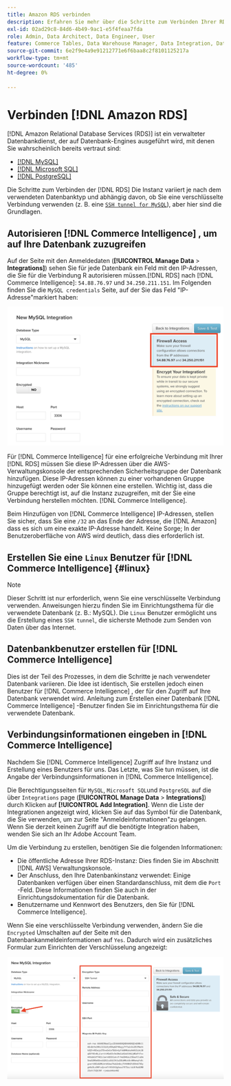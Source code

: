 ```yaml
---
title: Amazon RDS verbinden
description: Erfahren Sie mehr über die Schritte zum Verbinden Ihrer RDS-Instanz.
exl-id: 02ad29c8-84d6-4b49-9ac1-e5f4feaa7fda
role: Admin, Data Architect, Data Engineer, User
feature: Commerce Tables, Data Warehouse Manager, Data Integration, Data Import/Export
source-git-commit: 6e2f9e4a9e91212771e6f6baa8c2f8101125217a
workflow-type: tm+mt
source-wordcount: '485'
ht-degree: 0%

---
```


# Verbinden [!DNL Amazon RDS]

[!DNL Amazon Relational Database Services (RDS)] ist ein verwalteter Datenbankdienst, der auf Datenbank-Engines ausgeführt wird, mit denen Sie wahrscheinlich bereits vertraut sind:

* [[!DNL MySQL]](../integrations/mysql-via-a-direct-connection.md)
* [[!DNL Microsoft SQL]](../integrations/microsoft-sql-server.md)
* [[!DNL PostgreSQL]](../integrations/postgresql.md)

Die Schritte zum Verbinden der [!DNL RDS] Die Instanz variiert je nach dem verwendeten Datenbanktyp und abhängig davon, ob Sie eine verschlüsselte Verbindung verwenden (z. B. eine [`SSH tunnel for MySQL`](../integrations/mysql-via-ssh-tunnel.md)), aber hier sind die Grundlagen.

## Autorisieren [!DNL Commerce Intelligence] , um auf Ihre Datenbank zuzugreifen

Auf der Seite mit den Anmeldedaten (**[!UICONTROL Manage Data** > **Integrations]**) sehen Sie für jede Datenbank ein Feld mit den IP-Adressen, die Sie für die Verbindung R autorisieren müssen.[!DNL RDS] nach [!DNL Commerce Intelligence]: `54.88.76.97` und `34.250.211.151`. Im Folgenden finden Sie die `MySQL credentials` Seite, auf der Sie das Feld &quot;IP-Adresse&quot;markiert haben:

![](../../../assets/RDS_IP.png)

Für [!DNL Commerce Intelligence] für eine erfolgreiche Verbindung mit Ihrer [!DNL RDS] müssen Sie diese IP-Adressen über die AWS-Verwaltungskonsole der entsprechenden Sicherheitsgruppe der Datenbank hinzufügen. Diese IP-Adressen können zu einer vorhandenen Gruppe hinzugefügt werden oder Sie können eine erstellen. Wichtig ist, dass die Gruppe berechtigt ist, auf die Instanz zuzugreifen, mit der Sie eine Verbindung herstellen möchten. [!DNL Commerce Intelligence].

Beim Hinzufügen von [!DNL Commerce Intelligence] IP-Adressen, stellen Sie sicher, dass Sie eine `/32` an das Ende der Adresse, die [!DNL Amazon] dass es sich um eine exakte IP-Adresse handelt. Keine Sorge; In der Benutzeroberfläche von AWS wird deutlich, dass dies erforderlich ist.

## Erstellen Sie eine `Linux` Benutzer für [!DNL Commerce Intelligence] {#linux}

>[!NOTE]
>
>Dieser Schritt ist nur erforderlich, wenn Sie eine verschlüsselte Verbindung verwenden. Anweisungen hierzu finden Sie im Einrichtungsthema für die verwendete Datenbank (z. B.: MySQL). Die `Linux` Benutzer ermöglicht uns die Erstellung eines `SSH tunnel`, die sicherste Methode zum Senden von Daten über das Internet.

## Datenbankbenutzer erstellen für [!DNL Commerce Intelligence]

Dies ist der Teil des Prozesses, in dem die Schritte je nach verwendeter Datenbank variieren. Die Idee ist identisch, Sie erstellen jedoch einen Benutzer für [!DNL Commerce Intelligence] , der für den Zugriff auf Ihre Datenbank verwendet wird. Anleitung zum Erstellen einer Datenbank [!DNL Commerce Intelligence] -Benutzer finden Sie im Einrichtungsthema für die verwendete Datenbank.

## Verbindungsinformationen eingeben in [!DNL Commerce Intelligence]

Nachdem Sie [!DNL Commerce Intelligence] Zugriff auf Ihre Instanz und Erstellung eines Benutzers für uns. Das Letzte, was Sie tun müssen, ist die Angabe der Verbindungsinformationen in [!DNL Commerce Intelligence].

Die Berechtigungsseiten für `MySQL`, `Microsoft SQL`und `PostgreSQL` auf die über `Integrations` page (**[!UICONTROL Manage Data** > **Integrations]**) durch Klicken auf **[!UICONTROL Add Integration]**. Wenn die Liste der Integrationen angezeigt wird, klicken Sie auf das Symbol für die Datenbank, die Sie verwenden, um zur Seite &quot;Anmeldeinformationen&quot;zu gelangen. Wenn Sie derzeit keinen Zugriff auf die benötigte Integration haben, wenden Sie sich an Ihr Adobe Account Team.

Um die Verbindung zu erstellen, benötigen Sie die folgenden Informationen:

* Die öffentliche Adresse Ihrer RDS-Instanz: Dies finden Sie im Abschnitt [!DNL AWS] Verwaltungskonsole.
* Der Anschluss, den Ihre Datenbankinstanz verwendet: Einige Datenbanken verfügen über einen Standardanschluss, mit dem die `Port` -Feld. Diese Informationen finden Sie auch in der Einrichtungsdokumentation für die Datenbank.
* Benutzername und Kennwort des Benutzers, den Sie für [!DNL Commerce Intelligence].

Wenn Sie eine verschlüsselte Verbindung verwenden, ändern Sie die `Encrypted` Umschalten auf der Seite mit den Datenbankanmeldeinformationen auf `Yes`. Dadurch wird ein zusätzliches Formular zum Einrichten der Verschlüsselung angezeigt:

![](../../../assets/sql-integration-encrypted-yes.png)


